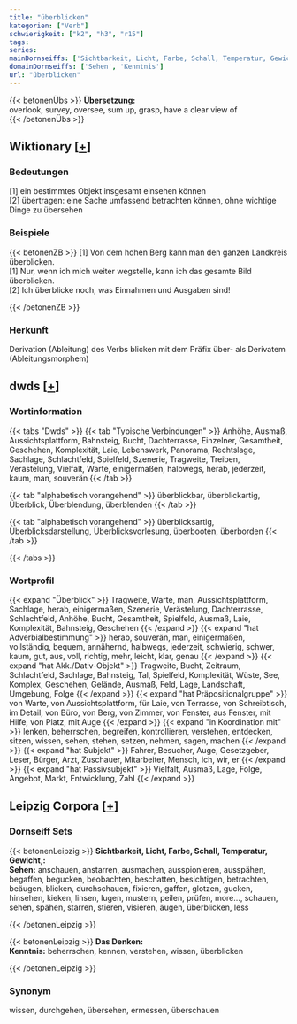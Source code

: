 ```yaml
---
title: "überblicken"
kategorien: ["Verb"]
schwierigkeit: ["k2", "h3", "r15"]
tags:
series:
mainDornseiffs: ['Sichtbarkeit, Licht, Farbe, Schall, Temperatur, Gewicht,', 'Das Denken']
domainDornseiffs: ['Sehen', 'Kenntnis']
url: "überblicken"
---
```


{{< betonenÜbs >}}
**Übersetzung:**  
overlook, survey, oversee, sum up, grasp, have a clear view of  
{{< /betonenÜbs >}}

## Wiktionary [[+](https://de.wiktionary.org/wiki/überblicken)]

### Bedeutungen
[1] ein bestimmtes Objekt insgesamt einsehen können  
[2] übertragen: eine Sache umfassend betrachten können, ohne wichtige Dinge zu übersehen  

### Beispiele
{{< betonenZB >}}
[1] Von dem hohen Berg kann man den ganzen Landkreis überblicken.  
[1] Nur, wenn ich mich weiter wegstelle, kann ich das gesamte Bild überblicken.  
[2] Ich überblicke noch, was Einnahmen und Ausgaben sind!  

{{< /betonenZB >}}
### Herkunft
Derivation (Ableitung) des Verbs blicken mit dem Präfix über- als Derivatem (Ableitungsmorphem)  



## dwds [[+](https://www.dwds.de/wb/überblicken)]

### Wortinformation
{{< tabs "Dwds" >}}
{{< tab "Typische Verbindungen" >}}
Anhöhe, Ausmaß, Aussichtsplattform, Bahnsteig, Bucht, Dachterrasse, Einzelner, Gesamtheit, Geschehen, Komplexität, Laie, Lebenswerk, Panorama, Rechtslage, Sachlage, Schlachtfeld, Spielfeld, Szenerie, Tragweite, Treiben, Verästelung, Vielfalt, Warte, einigermaßen, halbwegs, herab, jederzeit, kaum, man, souverän
{{< /tab >}}

{{< tab "alphabetisch vorangehend" >}}
überblickbar, überblickartig, Überblick, Überblendung, überblenden
{{< /tab >}}

{{< tab "alphabetisch vorangehend" >}}
überblicksartig, Überblicksdarstellung, Überblicksvorlesung, überbooten, überborden
{{< /tab >}}

{{< /tabs >}}

### Wortprofil
{{< expand "Überblick" >}} Tragweite, Warte, man, Aussichtsplattform, Sachlage, herab, einigermaßen, Szenerie, Verästelung, Dachterrasse, Schlachtfeld, Anhöhe, Bucht, Gesamtheit, Spielfeld, Ausmaß, Laie, Komplexität, Bahnsteig, Geschehen {{< /expand >}}
{{< expand "hat Adverbialbestimmung" >}} herab, souverän, man, einigermaßen, vollständig, bequem, annähernd, halbwegs, jederzeit, schwierig, schwer, kaum, gut, aus, voll, richtig, mehr, leicht, klar, genau {{< /expand >}}
{{< expand "hat Akk./Dativ-Objekt" >}} Tragweite, Bucht, Zeitraum, Schlachtfeld, Sachlage, Bahnsteig, Tal, Spielfeld, Komplexität, Wüste, See, Komplex, Geschehen, Gelände, Ausmaß, Feld, Lage, Landschaft, Umgebung, Folge {{< /expand >}}
{{< expand "hat Präpositionalgruppe" >}} von Warte, von Aussichtsplattform, für Laie, von Terrasse, von Schreibtisch, im Detail, von Büro, von Berg, von Zimmer, von Fenster, aus Fenster, mit Hilfe, von Platz, mit Auge {{< /expand >}}
{{< expand "in Koordination mit" >}} lenken, beherrschen, begreifen, kontrollieren, verstehen, entdecken, sitzen, wissen, sehen, stehen, setzen, nehmen, sagen, machen {{< /expand >}}
{{< expand "hat Subjekt" >}} Fahrer, Besucher, Auge, Gesetzgeber, Leser, Bürger, Arzt, Zuschauer, Mitarbeiter, Mensch, ich, wir, er {{< /expand >}}
{{< expand "hat Passivsubjekt" >}} Vielfalt, Ausmaß, Lage, Folge, Angebot, Markt, Entwicklung, Zahl {{< /expand >}}

## Leipzig Corpora [[+](https://corpora.uni-leipzig.de/en/res?word=überblicken&corpusId=deu_newscrawl-public_2018)]

### Dornseiff Sets
{{< betonenLeipzig >}}
**Sichtbarkeit, Licht, Farbe, Schall, Temperatur, Gewicht,:**  
**Sehen:** anschauen, anstarren, ausmachen, ausspionieren, ausspähen, begaffen, begucken, beobachten, beschatten, besichtigen, betrachten, beäugen, blicken, durchschauen, fixieren, gaffen, glotzen, gucken, hinsehen, kieken, linsen, lugen, mustern, peilen, prüfen, more..., schauen, sehen, spähen, starren, stieren, visieren, äugen, überblicken, less  

{{< /betonenLeipzig >}}


{{< betonenLeipzig >}}
**Das Denken:**  
**Kenntnis:** beherrschen, kennen, verstehen, wissen, überblicken  

{{< /betonenLeipzig >}}

### Synonym
wissen, durchgehen, übersehen, ermessen, überschauen

